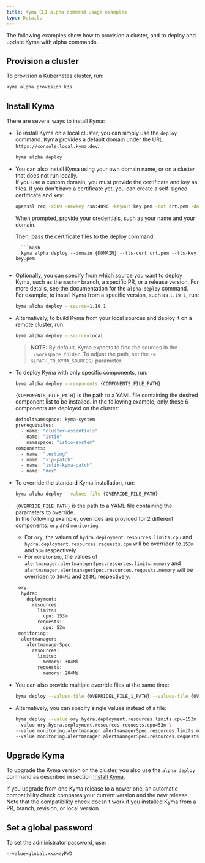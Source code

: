 ```yaml
---
title: Kyma CLI alpha command usage examples
type: Details
---
```


The following examples show how to provision a cluster, and to deploy and update Kyma with alpha commands.

## Provision a cluster
To provision a Kubernetes cluster, run:

```bash
kyma alpha provision k3s 
```


## Install Kyma

There are several ways to install Kyma:

- To install Kyma on a local cluster, you can simply use the `deploy` command.
Kyma provides a default domain under the URL `https://console.local.kyma.dev`.

    ```bash
    kyma alpha deploy 
    ```
   
- You can also install Kyma using your own domain name, or on a cluster that does not run locally.<br>
    If you use a custom domain, you must provide the certificate and key as files. If you don't have a certificate yet, you can create a self-signed certificate and key:

    ```bash
    openssl req -x509 -newkey rsa:4096 -keyout key.pem -out crt.pem -days 365
    ```
    When prompted, provide your credentials, such as your name and your domain.

    Then, pass the certificate files to the deploy command:

        ```bash
        kyma alpha deploy --domain {DOMAIN} --tls-cert crt.pem --tls-key key.pem
        ```

- Optionally, you can specify from which source you want to deploy Kyma, such as the `master` branch, a specific PR, or a release version. For more details, see the documentation for the `alpha deploy` command.<br>
For example, to install Kyma from a specific version, such as `1.19.1`, run:

    ```bash
    kyma alpha deploy --source=1.19.1
    ```

- Alternatively, to build Kyma from your local sources and deploy it on a remote cluster, run:

    ```bash
    kyma alpha deploy --source=local
    ```
    > **NOTE:** By default, Kyma expects to find the sources in the `./workspace folder`. To adjust the path, set the `-w ${PATH_TO_KYMA_SOURCES}` parameter.

- To deploy Kyma with only specific components, run:

    ```bash
    kyma alpha deploy --components {COMPONENTS_FILE_PATH}
    ```
    `{COMPONENTS_FILE_PATH}` is the path to a YAML file containing the desired component list to be installed. In the following example, only these 6 components are deployed on the cluster:

    ```bash
    defaultNamespace: kyma-system
    prerequisites:
      - name: "cluster-essentials"
      - name: "istio"
        namespace: "istio-system"
    components:
      - name: "testing"
      - name: "xip-patch"
      - name: "istio-kyma-patch"
      - name: "dex"
    ```

- To override the standard Kyma installation, run:

    ```bash
    kyma alpha deploy --values-file {OVERRIDE_FILE_PATH}
    ```
    `{OVERRIDE_FILE_PATH}` is the path to a YAML file containing the parameters to override.<br>
In the following example, overrides are provided for 2 different components: `ory` and `monitoring`.
 
    - For `ory`, the values of `hydra.deployment.resources.limits.cpu` and `hydra.deployment.resources.requests.cpu` will be overriden to `153m` and `53m` respectively.
    - For `monitoring`, the values of `alertmanager.alertmanagerSpec.resources.limits.memory` and `alertmanager.alertmanagerSpec.resources.requests.memory` will be overriden to `304Mi` and `204Mi` respectively.
    ```bash
     ory:
      hydra:
        deployment:
          resources:
            limits:
              cpu: 153m
            requests:
              cpu: 53m
     monitoring:
      alertmanager:
        alertmanagerSpec:
          resources:
            limits:
              memory: 304Mi
            requests:
              memory: 204Mi
    ```

- You can also provide multiple override files at the same time:

    ```bash
    kyma deploy --values-file {OVERRIDEL_FILE_1_PATH} --values-file {OVERRIDE_FILE_2_PATH}
    ```

- Alternatively, you can specify single values instead of a file:

    ```bash
    kyma deploy --value ory.hydra.deployment.resources.limits.cpu=153m \
    --value ory.hydra.deployment.resources.requests.cpu=53m \
    --value monitoring.alertmanager.alertmanagerSpec.resources.limits.memory=304Mi \
    --value monitoring.alertmanager.alertmanagerSpec.resources.requests.memory=204Mi
    ```

## Upgrade Kyma

To upgrade the Kyma version on the cluster, you also use the `alpha deploy` command as described in section [Install Kyma](#install-kyma).

If you upgrade from one Kyma release to a newer one, an automatic compatibility check compares your current version and the new release.<br>
Note that the compatibility check doesn't work if you installed Kyma from a PR, branch, revision, or local version.


## Set a global password

To set the administrator password, use:

```bash
--value=global.xxx=myPWD
```
